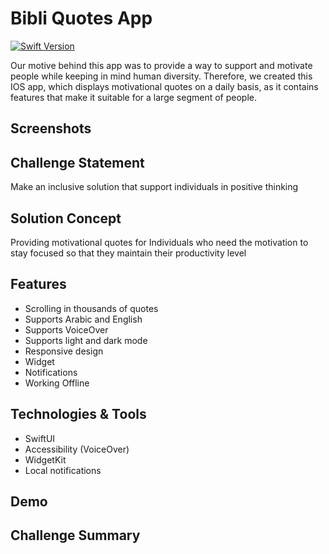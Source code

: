 
# Bibli Quotes App

[![Swift Version](https://img.shields.io/badge/Swift-5-orange)]()

Our motive behind this app was to provide a way to support and motivate people while keeping in mind human diversity.
Therefore, we created this IOS app, which displays motivational quotes on a daily basis, as it contains features that make it suitable for a large segment of people.
## Screenshots
## Challenge Statement
Make an inclusive solution that support individuals in positive thinking
## Solution Concept
Providing motivational quotes for Individuals who need the motivation to stay focused so that they maintain their productivity level
## Features

- Scrolling in thousands of quotes
- Supports Arabic and English
- Supports VoiceOver
- Supports light and dark mode
- Responsive design
- Widget
- Notifications
- Working Offline
## Technologies & Tools

- SwiftUI 
- Accessibility (VoiceOver)
- WidgetKit
- Local notifications
## Demo

## Challenge Summary
